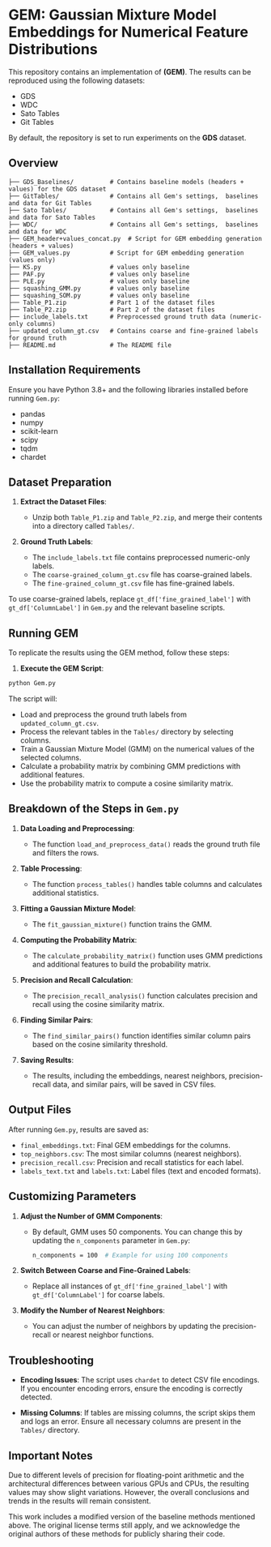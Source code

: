 
# GEM: Gaussian Mixture Model Embeddings for Numerical Feature Distributions

This repository contains an implementation of **(GEM)**. The results can be reproduced using the following datasets:
- GDS
- WDC
- Sato Tables
- Git Tables

By default, the repository is set to run experiments on the **GDS** dataset.

## Overview

```
├── GDS_Baselines/          # Contains baseline models (headers + values) for the GDS dataset
├── GitTables/              # Contains all Gem's settings,  baselines and data for Git Tables
├── Sato Tables/            # Contains all Gem's settings,  baselines and data for Sato Tables
├── WDC/                    # Contains all Gem's settings,  baselines and data for WDC
├── GEM_header+values_concat.py  # Script for GEM embedding generation (headers + values)
├── GEM_values.py           # Script for GEM embedding generation (values only)
├── KS.py                   # values only baseline
├── PAF.py                  # values only baseline
├── PLE.py                  # values only baseline
├── squashing_GMM.py        # values only baseline
├── squashing_SOM.py        # values only baseline
├── Table_P1.zip            # Part 1 of the dataset files
├── Table_P2.zip            # Part 2 of the dataset files
├── include_labels.txt      # Preprocessed ground truth data (numeric-only columns)
├── updated_column_gt.csv   # Contains coarse and fine-grained labels for ground truth
├── README.md               # The README file
```

## Installation Requirements

Ensure you have Python 3.8+ and the following libraries installed before running `Gem.py`:

- pandas
- numpy
- scikit-learn
- scipy
- tqdm
- chardet

## Dataset Preparation

1. **Extract the Dataset Files**:
   - Unzip both `Table_P1.zip` and `Table_P2.zip`, and merge their contents into a directory called `Tables/`.

2. **Ground Truth Labels**:
   - The `include_labels.txt` file contains preprocessed numeric-only labels.
   - The `coarse-grained_column_gt.csv` file has coarse-grained labels.
   - The `fine-grained_column_gt.csv` file has fine-grained labels.
     
To use coarse-grained labels, replace `gt_df['fine_grained_label']` with `gt_df['ColumnLabel']` in `Gem.py` and the relevant baseline scripts.

## Running GEM

To replicate the results using the GEM method, follow these steps:

1. **Execute the GEM Script**:

```bash
python Gem.py
```

The script will:
- Load and preprocess the ground truth labels from `updated_column_gt.csv`.
- Process the relevant tables in the `Tables/` directory by selecting columns.
- Train a Gaussian Mixture Model (GMM) on the numerical values of the selected columns.
- Calculate a probability matrix by combining GMM predictions with additional features.
- Use the probability matrix to compute a cosine similarity matrix.

## Breakdown of the Steps in `Gem.py`

1. **Data Loading and Preprocessing**:
   - The function `load_and_preprocess_data()` reads the ground truth file and filters the rows.

2. **Table Processing**:
   - The function `process_tables()` handles table columns and calculates additional statistics.

3. **Fitting a Gaussian Mixture Model**:
   - The `fit_gaussian_mixture()` function trains the GMM.

4. **Computing the Probability Matrix**:
   - The `calculate_probability_matrix()` function uses GMM predictions and additional features to build the probability matrix.

5. **Precision and Recall Calculation**:
   - The `precision_recall_analysis()` function calculates precision and recall using the cosine similarity matrix.

6. **Finding Similar Pairs**:
   - The `find_similar_pairs()` function identifies similar column pairs based on the cosine similarity threshold.

7. **Saving Results**:
   - The results, including the embeddings, nearest neighbors, precision-recall data, and similar pairs, will be saved in CSV files.

## Output Files

After running `Gem.py`, results are saved as:
- `final_embeddings.txt`: Final GEM embeddings for the columns.
- `top_neighbors.csv`: The most similar columns (nearest neighbors).
- `precision_recall.csv`: Precision and recall statistics for each label.
- `labels_text.txt` and `labels.txt`: Label files (text and encoded formats).

## Customizing Parameters

1. **Adjust the Number of GMM Components**:
   - By default, GMM uses 50 components. You can change this by updating the `n_components` parameter in `Gem.py`:
     ```bash
     n_components = 100  # Example for using 100 components
     ```

2. **Switch Between Coarse and Fine-Grained Labels**:
   - Replace all instances of `gt_df['fine_grained_label']` with `gt_df['ColumnLabel']` for coarse labels.

3. **Modify the Number of Nearest Neighbors**:
   - You can adjust the number of neighbors by updating the precision-recall or nearest neighbor functions.

## Troubleshooting

- **Encoding Issues**:
  The script uses `chardet` to detect CSV file encodings. If you encounter encoding errors, ensure the encoding is correctly detected.

- **Missing Columns**:
  If tables are missing columns, the script skips them and logs an error. Ensure all necessary columns are present in the `Tables/` directory.

## Important Notes

Due to different levels of precision for floating-point arithmetic and the architectural differences between various GPUs and CPUs, the resulting values may show slight variations. However, the overall conclusions and trends in the results will remain consistent.

This work includes a modified version of the baseline methods mentioned above. The original license terms still apply, and we acknowledge the original authors of these methods for publicly sharing their code.


